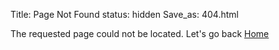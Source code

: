 Title: Page Not Found
status: hidden
Save_as: 404.html

The requested page could not be located. 
Let's go back [Home](/index.html)